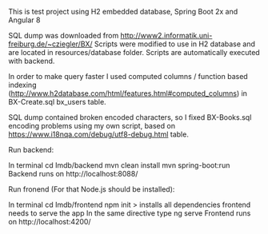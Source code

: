 This is test project using H2 embedded database, Spring Boot 2x and Angular 8

SQL dump was downloaded from http://www2.informatik.uni-freiburg.de/~cziegler/BX/
Scripts were modified to use in H2 database and are located in resources/database folder. Scripts are automatically 
executed with backend.
 

In order to make query faster I used computed columns / function based 
indexing (http://www.h2database.com/html/features.html#computed_columns) in BX-Create.sql bx_users table.


SQL dump contained broken encoded characters, so I fixed BX-Books.sql encoding problems using my own script, based on https://www.i18nqa.com/debug/utf8-debug.html table.


Run backend:

In terminal
cd Imdb/backend
mvn clean install
mvn spring-boot:run
Backend runs on http://localhost:8088/


Run fronend (For that Node.js should be installed):

In terminal 
cd Imdb/frontend
npm init > installs all dependencies frontend needs to serve the app
In the same directive type
ng serve
Frontend runs on http://localhost:4200/